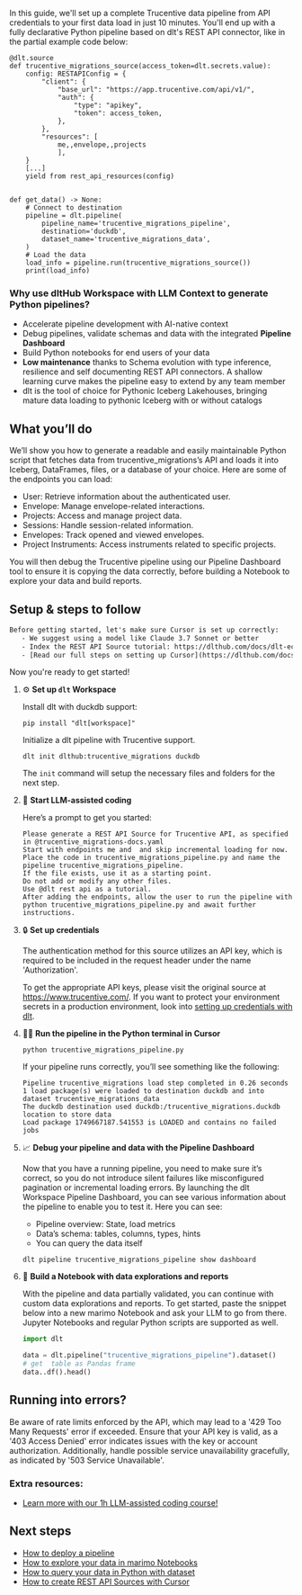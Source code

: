 In this guide, we'll set up a complete Trucentive data pipeline from API credentials to your first data load in just 10 minutes. You'll end up with a fully declarative Python pipeline based on dlt's REST API connector, like in the partial example code below:

```python-outcome
@dlt.source
def trucentive_migrations_source(access_token=dlt.secrets.value):
    config: RESTAPIConfig = {
        "client": {
            "base_url": "https://app.trucentive.com/api/v1/",
            "auth": {
                "type": "apikey",
                "token": access_token,
            },
        },
        "resources": [
            me,,envelope,,projects
            ],
    }
    [...]
    yield from rest_api_resources(config)


def get_data() -> None:
    # Connect to destination
    pipeline = dlt.pipeline(
        pipeline_name='trucentive_migrations_pipeline',
        destination='duckdb',
        dataset_name='trucentive_migrations_data', 
    )
    # Load the data
    load_info = pipeline.run(trucentive_migrations_source())
    print(load_info) 
```

### Why use dltHub Workspace with LLM Context to generate Python pipelines?

- Accelerate pipeline development with AI-native context
- Debug pipelines, validate schemas and data with the integrated **Pipeline Dashboard**
- Build Python notebooks for end users of your data
- **Low maintenance** thanks to Schema evolution with type inference, resilience and self documenting REST API connectors. A shallow learning curve makes the pipeline easy to extend by any team member
- dlt is the tool of choice for Pythonic Iceberg Lakehouses, bringing mature data loading to pythonic Iceberg with or without catalogs

## What you’ll do

We’ll show you how to generate a readable and easily maintainable Python script that fetches data from trucentive_migrations’s API and loads it into Iceberg, DataFrames, files, or a database of your choice. Here are some of the endpoints you can load:

- User: Retrieve information about the authenticated user.
- Envelope: Manage envelope-related interactions.
- Projects: Access and manage project data.
- Sessions: Handle session-related information.
- Envelopes: Track opened and viewed envelopes.
- Project Instruments: Access instruments related to specific projects.

You will then debug the Trucentive pipeline using our Pipeline Dashboard tool to ensure it is copying the data correctly, before building a Notebook to explore your data and build reports.

## Setup & steps to follow

```default
Before getting started, let's make sure Cursor is set up correctly:
   - We suggest using a model like Claude 3.7 Sonnet or better
   - Index the REST API Source tutorial: https://dlthub.com/docs/dlt-ecosystem/verified-sources/rest_api/ and add it to context as **@dlt rest api**
   - [Read our full steps on setting up Cursor](https://dlthub.com/docs/dlt-ecosystem/llm-tooling/cursor-restapi#23-configuring-cursor-with-documentation)
```

Now you're ready to get started!

1. ⚙️ **Set up `dlt` Workspace**
    
    Install dlt with duckdb support:
    ```shell
    pip install "dlt[workspace]"
    ```

    Initialize a dlt pipeline with Trucentive support.
    ```shell
    dlt init dlthub:trucentive_migrations duckdb
    ```

    The `init` command will setup the necessary files and folders for the next step.
    
2. 🤠 **Start LLM-assisted coding**
    
    Here’s a prompt to get you started:
    
    ```prompt
    Please generate a REST API Source for Trucentive API, as specified in @trucentive_migrations-docs.yaml 
    Start with endpoints me and  and skip incremental loading for now. 
    Place the code in trucentive_migrations_pipeline.py and name the pipeline trucentive_migrations_pipeline. 
    If the file exists, use it as a starting point. 
    Do not add or modify any other files. 
    Use @dlt rest api as a tutorial. 
    After adding the endpoints, allow the user to run the pipeline with python trucentive_migrations_pipeline.py and await further instructions.
    ```

    
3. 🔒 **Set up credentials** 
    
    The authentication method for this source utilizes an API key, which is required to be included in the request header under the name 'Authorization'.
    
    To get the appropriate API keys, please visit the original source at https://www.trucentive.com/.
    If you want to protect your environment secrets in a production environment, look into [setting up credentials with dlt](https://dlthub.com/docs/walkthroughs/add_credentials).
    
4. 🏃‍♀️ **Run the pipeline in the Python terminal in Cursor**
    
    ```shell
    python trucentive_migrations_pipeline.py
    ```
    
    If your pipeline runs correctly, you’ll see something like the following:
    
    ```shell
    Pipeline trucentive_migrations load step completed in 0.26 seconds
    1 load package(s) were loaded to destination duckdb and into dataset trucentive_migrations_data
    The duckdb destination used duckdb:/trucentive_migrations.duckdb location to store data
    Load package 1749667187.541553 is LOADED and contains no failed jobs
    ```
    
5. 📈 **Debug your pipeline and data with the Pipeline Dashboard**

    Now that you have a running pipeline, you need to make sure it’s correct, so you do not introduce silent failures like misconfigured pagination or incremental loading errors. By launching the dlt Workspace Pipeline Dashboard, you can see various information about the pipeline to enable you to test it. Here you can see:
    - Pipeline overview: State, load metrics
    - Data’s schema: tables, columns, types, hints
    - You can query the data itself
    
    ```shell
    dlt pipeline trucentive_migrations_pipeline show dashboard
    ```
    
6. 🐍 **Build a Notebook with data explorations and reports**

    With the pipeline and data partially validated, you can continue with custom data explorations and reports. To get started, paste the snippet below into a new marimo Notebook and ask your LLM to go from there. Jupyter Notebooks and regular Python scripts are supported as well.

    
    ```python
    import dlt

   data = dlt.pipeline("trucentive_migrations_pipeline").dataset()
   # get  table as Pandas frame
   data..df().head()
    ```

## Running into errors?

Be aware of rate limits enforced by the API, which may lead to a '429 Too Many Requests' error if exceeded. Ensure that your API key is valid, as a '403 Access Denied' error indicates issues with the key or account authorization. Additionally, handle possible service unavailability gracefully, as indicated by '503 Service Unavailable'.

### Extra resources:

- [Learn more with our 1h LLM-assisted coding course!](https://www.youtube.com/watch?v=GGid70rnJuM)

## Next steps

- [How to deploy a pipeline](https://dlthub.com/docs/walkthroughs/deploy-a-pipeline)
- [How to explore your data in marimo Notebooks](https://dlthub.com/docs/general-usage/dataset-access/marimo)
- [How to query your data in Python with dataset](https://dlthub.com/docs/general-usage/dataset-access/dataset)
- [How to create REST API Sources with Cursor](https://dlthub.com/docs/dlt-ecosystem/llm-tooling/cursor-restapi)
